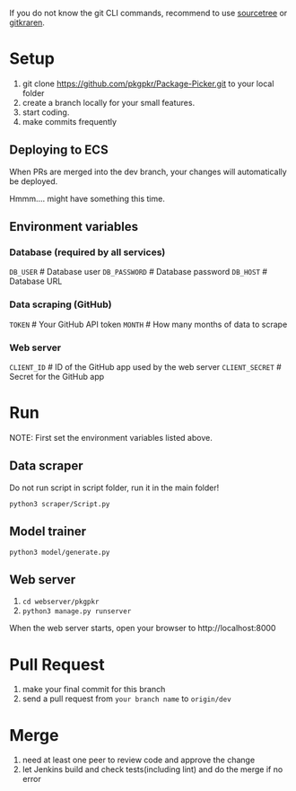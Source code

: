 If you do not know the git CLI commands, recommend to use [sourcetree](https://www.sourcetreeapp.com/) or [gitkraren](https://www.gitkraken.com/).

# Setup

1. git clone https://github.com/pkgpkr/Package-Picker.git to your local folder 
2. create a branch locally for your small features.
3. start coding.
4. make commits frequently

## Deploying to ECS

When PRs are merged into the dev branch, your changes will automatically be deployed.

Hmmm.... might have something this time.

## Environment variables

### Database (required by all services)
`DB_USER` # Database user
`DB_PASSWORD` # Database password
`DB_HOST` # Database URL

### Data scraping (GitHub)
`TOKEN` # Your GitHub API token
`MONTH` # How many months of data to scrape

### Web server
`CLIENT_ID` # ID of the GitHub app used by the web server
`CLIENT_SECRET` # Secret for the GitHub app

# Run

NOTE: First set the environment variables listed above.

## Data scraper

Do not run script in script folder, run it in the main folder!

`python3 scraper/Script.py`

## Model trainer

`python3 model/generate.py`

## Web server

1. `cd webserver/pkgpkr`
2. `python3 manage.py runserver`

When the web server starts, open your browser to http://localhost:8000

# Pull Request

1. make your final commit for this branch
2. send a pull request from `your branch name` to `origin/dev`

# Merge

1. need at least one peer to review code and approve the change
2. let Jenkins build and check tests(including lint) and do the merge if no error
